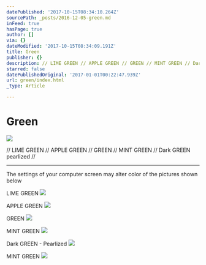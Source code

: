 ```yaml
---
datePublished: '2017-10-15T08:34:10.264Z'
sourcePath: _posts/2016-12-05-green.md
inFeed: true
hasPage: true
author: []
via: {}
dateModified: '2017-10-15T08:34:09.191Z'
title: Green
publisher: {}
description: // LIME GREEN // APPLE GREEN // GREEN // MINT GREEN // Dark GREEN pearlized //
starred: false
datePublishedOriginal: '2017-01-01T00:22:47.939Z'
url: green/index.html
_type: Article

---
```

# Green
![](https://the-grid-user-content.s3-us-west-2.amazonaws.com/fcba3591-547c-46c0-bc32-d21537ddc188.jpg)

// LIME GREEN // APPLE GREEN // GREEN // MINT GREEN // Dark GREEN pearlized //

---

The settings of your computer screen may alter color of the pictures shown below

LIME GREEN
![](https://the-grid-user-content.s3-us-west-2.amazonaws.com/0af76a4b-4a69-4353-9e12-900d6593383c.jpg)

APPLE GREEN
![](https://the-grid-user-content.s3-us-west-2.amazonaws.com/f9ae3a36-595c-490c-aef4-0456c07b4b56.jpg)

GREEN
![](https://the-grid-user-content.s3-us-west-2.amazonaws.com/3d63e249-97fc-4173-af62-2de8d00bc231.jpg)

MINT GREEN
![](https://the-grid-user-content.s3-us-west-2.amazonaws.com/82318315-a5d9-4fee-9abf-7d6f8e713d1b.jpg)

Dark GREEN - Pearlized
![](https://the-grid-user-content.s3-us-west-2.amazonaws.com/5e4f7ecb-7590-472d-9297-0e7d2dcc32c2.jpg)

MINT GREEN
![](https://the-grid-user-content.s3-us-west-2.amazonaws.com/44819296-9b67-4a55-96c3-21d6f3b0e596.jpg)